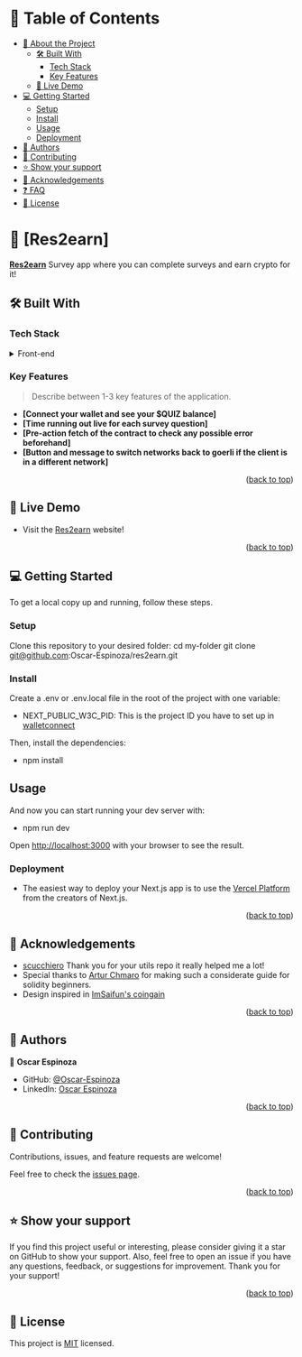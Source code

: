 <a name="readme-top"></a>

# 📗 Table of Contents

- [📖 About the Project](#about-project)
  - [🛠 Built With](#built-with)
    - [Tech Stack](#tech-stack)
    - [Key Features](#key-features)
  - [🚀 Live Demo](#live-demo)
- [💻 Getting Started](#getting-started)
  - [Setup](#setup)
  - [Install](#install)
  - [Usage](#usage)
  - [Deployment](#deploy)
- [👥 Authors](#authors)
- [🤝 Contributing](#contributing)
- [⭐️ Show your support](#support)
- [🙏 Acknowledgements](#acknowledgements)
- [❓ FAQ](#faq)
- [📝 License](#license)

<!-- PROJECT DESCRIPTION -->

# 📖 [Res2earn] <a name="about-project"></a>

**[Res2earn](https://res2earn.vercel.app/)** Survey app where you can complete surveys and earn crypto for it!

## 🛠 Built With <a name="built-with"></a>

### Tech Stack <a name="tech-stack"></a>

<details>
<summary>Front-end</summary>
  <ul>
    <li><a href="https://nextjs.org/">Next.js</a></li>
    <li><a href="https://www.typescriptlang.org/">TypeScript</a></li>
    <li><a href="https://tanstack.com/query/latest">React Query</a></li>
    <li><a href="https://nextui.org/">NextUI</a></li>
    <li><a href="https://wagmi.sh/">WAGMI</a></li>
    <li><a href="https://web3modal.com/">Web3Modal</a></li>
    <li><a href="https://tailwindcss.com/">Tailwindcss</a></li>
    <li><a href="https://web3modal.com/">Web3Modal</a></li>
    <li><a href="https://sweetalert2.github.io/">sweetalert2</a></li>    
  </ul>
  <summary>Back-end</summary>
  <ul>
    <li><a href="https://soliditylang.org/">Solidity</a></li>
    <li><a href="https://remix.ethereum.org/">Remix</a></li>
    <li><a href="https://www.openzeppelin.com/">openzeppelin</a></li>
    <li><a href="https://www.chaijs.com/">Chai.js</a></li>
    <li><a href="https://hardhat.org/">Hardhat</a></li>
  </ul>
  <summary>Tools and guides</summary>
  <ul>
    <li><a href="https://chat.openai.com/">Chatgpt</a></li>
    <li><a href="https://www.bing.com/search?q=Bing+AI&showconv=1&FORM=hpcodx">Bing Chat</a></li>
    <li><a href="https://themeforest.net/">Theme forest</a></li>
    <li><a href="https://www.youtube.com/watch?v=bZKVfXmzRDw&lc=UgzVCC6-f4A8YCSNl4h4AaABAg.9tUiNXYuYdY9tVyKViwWQ8&ab_channel=ArturChmaro">Artur Chmaro's guide</a></li>
    <li><a href="https://nextjs.org/docs">Next.js documentation</a></li>
    <li><a href="https://wagmi.sh/react/getting-started">WAGMI documentation</a></li>
  </ul>
</details>

<!-- Features -->

### Key Features <a name="key-features"></a>

> Describe between 1-3 key features of the application.

- **[Connect your wallet and see your $QUIZ balance]**
- **[Time running out live for each survey question]**
- **[Pre-action fetch of the contract to check any possible error beforehand]**
- **[Button and message to switch networks back to goerli if the client is in a different network]**

<p align="right">(<a href="#readme-top">back to top</a>)</p>

<!-- LIVE DEMO -->

## 🚀 Live Demo <a name="live-demo"></a>

- Visit the [Res2earn](https://res2earn.vercel.app/) website!

<p align="right">(<a href="#readme-top">back to top</a>)</p>

<!-- GETTING STARTED -->

## 💻 Getting Started <a name="getting-started"></a>

To get a local copy up and running, follow these steps.

### Setup <a name="setup"></a>

Clone this repository to your desired folder:
  cd my-folder
  git clone git@github.com:Oscar-Espinoza/res2earn.git

### Install <a name="install"></a>

Create a .env or .env.local file in the root of the project with one variable:
- NEXT_PUBLIC_W3C_PID: This is the project ID you have to set up in
[walletconnect](https://cloud.walletconnect.com/)

Then, install the dependencies:

- npm install

## Usage <a name="usage"></a>

And now you can start running your dev server with: 

- npm run dev

Open [http://localhost:3000](http://localhost:3000) with your browser to see the result.

### Deployment <a name="deploy"></a>

- The easiest way to deploy your Next.js app is to use the [Vercel Platform](https://vercel.com/new?utm_medium=default-template&filter=next.js&utm_source=create-next-app&utm_campaign=create-next-app-readme) from the creators of Next.js.

<p align="right">(<a href="#readme-top">back to top</a>)</p>


## 🥇 Acknowledgements <a name="Acknowledgements"></a>

- [scucchiero](https://github.com/scucchiero) Thank you for your utils repo it really helped me a lot!
- Special thanks to [Artur Chmaro](https://www.youtube.com/watch?v=bZKVfXmzRDw&lc=UgzVCC6-f4A8YCSNl4h4AaABAg.9tUiNXYuYdY9tVyKViwWQ8&ab_channel=ArturChmaro) for making such a considerate guide for solidity beginners.
- Design inspired in [ImSaifun's coingain](https://preview.themeforest.net/item/coingain-earn-free-csgo-skins-cryptocurrencies-gift-cards-react-app/full_screen_preview/35058870?_ga=2.132727182.1245053638.1691775214-1965749587.1688312730)

<p align="right">(<a href="#readme-top">back to top</a>)</p>

<!-- AUTHORS -->

## 👥 Authors <a name="authors"></a>

👤 **Oscar Espinoza**

- GitHub: [@Oscar-Espinoza](https://github.com/Oscar-Espinoza)
- LinkedIn: [Oscar Espinoza](https://www.linkedin.com/in/oscar-d-espinoza/)

<p align="right">(<a href="#readme-top">back to top</a>)</p>

<!-- CONTRIBUTING -->

## 🤝 Contributing <a name="contributing"></a>

Contributions, issues, and feature requests are welcome!

Feel free to check the [issues page](https://github.com/Oscar-Espinoza/res2earn/issues).

<p align="right">(<a href="#readme-top">back to top</a>)</p>

<!-- SUPPORT -->

## ⭐️ Show your support <a name="support"></a>

If you find this project useful or interesting, please consider giving it a star on GitHub to show your support. Also, feel free to open an issue if you have any questions, feedback, or suggestions for improvement. Thank you for your support!

<p align="right">(<a href="#readme-top">back to top</a>)</p>

<!-- LICENSE -->

## 📝 License <a name="license"></a>

This project is [MIT](./LICENSE) licensed.
